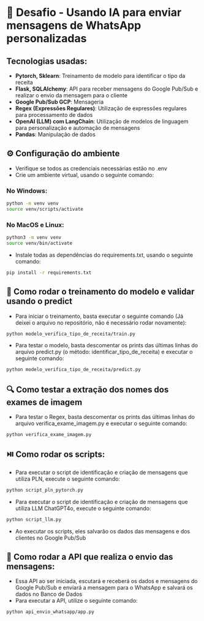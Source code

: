# 🚀 Desafio - Usando IA para enviar mensagens de WhatsApp personalizadas

## Tecnologias usadas:

- **Pytorch, Sklearn**: Treinamento de modelo para identificar o tipo da receita
- **Flask, SQLAlchemy**: API para receber mensagens do Google Pub/Sub e realizar o envio da mensagem para o cliente
- **Google Pub/Sub GCP**: Mensageria
- **Regex (Expressões Regulares)**: Utilização de expressões regulares para processamento de dados
- **OpenAI (LLM) com LangChain**: Utilização de modelos de linguagem para personalização e automação de mensagens
- **Pandas**: Manipulação de dados

## ⚙️ Configuração do ambiente

- Verifique se todos as credenciais necessárias estão no .env
- Crie um ambiente virtual, usando o seguinte comando:

### No Windows:

```bash
python -m venv venv
source venv/scripts/activate
```

### No MacOS e Linux:

```bash
python3 -m venv venv
source venv/bin/activate
```

- Instale todas as dependências do requirements.txt, usando o seguinte comando:

```bash
pip install -r requirements.txt
```

## 🧠 Como rodar o treinamento do modelo e validar usando o predict

- Para iniciar o treinamento, basta executar o seguinte comando (Já deixei o arquivo no repositório, não é necessário rodar novamente):

```bash
python modelo_verifica_tipo_de_receita/train.py
```

- Para testar o modelo, basta descomentar os prints das últimas linhas do arquivo predict.py (o método: identificar_tipo_de_receita) e executar o seguinte comando:

```bash
python modelo_verifica_tipo_de_receita/predict.py
```

## 🔍 Como testar a extração dos nomes dos exames de imagem

- Para testar o Regex, basta descomentar os prints das últimas linhas do arquivo verifica_exame_imagem.py e executar o seguinte comando:

```bash
python verifica_exame_imagem.py
```

## ⏯️ Como rodar os scripts:

- Para executar o script de identificação e criação de mensagens que utiliza PLN, execute o seguinte comando:

```bash
python script_pln_pytorch.py
```

- Para executar o script de identificação e criação de mensagens que utiliza LLM ChatGPT4o, execute o seguinte comando:

```bash
python script_llm.py
```

- Ao executar os scripts, eles salvarão os dados das mensagens e dos clientes no Google Pub/Sub

## 📡 Como rodar a API que realiza o envio das mensagens:

- Essa API ao ser iniciada, escutará e receberá os dados e mensagens do Google Pub/Sub e enviará a mensagem para o WhatsApp e salvará os dados no Banco de Dados
- Para executar a API, utilize o seguinte comando:

```bash
python api_envio_whatsapp/app.py
```